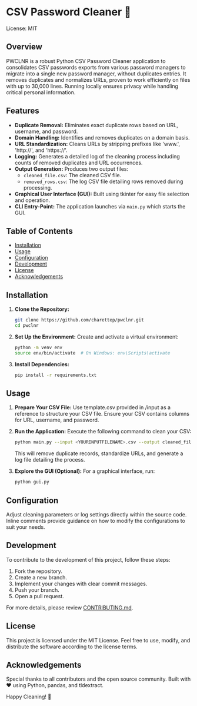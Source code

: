 # CSV Password Cleaner 🚀

License: MIT

## Overview

PWCLNR is a robust Python CSV Password Cleaner application to consolidates CSV passwords exports from various password managers to migrate into a single new password manager, without duplicates entries. It removes duplicates and normalizes URLs, proven to work efficiently on files with up to 30,000 lines. Running locally ensures privacy while handling critical personal information.

## Features

- **Duplicate Removal:** Eliminates exact duplicate rows based on URL, username, and password.
- **Domain Handling:** Identifies and removes duplicates on a domain basis.
- **URL Standardization:** Cleans URLs by stripping prefixes like 'www.', 'http://', and 'https://'.
- **Logging:** Generates a detailed log of the cleaning process including counts of removed duplicates and URL occurrences.
- **Output Generation:** Produces two output files:
  - `cleaned_file.csv`: The cleaned CSV file.
  - `removed_rows.csv`: The log CSV file detailing rows removed during processing.
- **Graphical User Interface (GUI):** Built using tkinter for easy file selection and operation.
- **CLI Entry-Point:** The application launches via `main.py` which starts the GUI.

## Table of Contents

- [Installation](#installation)
- [Usage](#usage)
- [Configuration](#configuration)
- [Development](#development)
- [License](#license)
- [Acknowledgements](#acknowledgements)

## Installation

1. **Clone the Repository:**

   ```bash
   git clone https://github.com/charettep/pwclnr.git
   cd pwclnr
   ```

2. **Set Up the Environment:**
   Create and activate a virtual environment:

   ```bash
   python -m venv env
   source env/bin/activate  # On Windows: env\Scripts\activate
   ```

3. **Install Dependencies:**

   ```bash
   pip install -r requirements.txt
   ```

## Usage

1. **Prepare Your CSV File:**
   Use template.csv provided in /input as a reference to structure your CSV file. Ensure your CSV contains columns for URL, username, and password.

2. **Run the Application:**
   Execute the following command to clean your CSV:

   ```bash
   python main.py --input <YOURINPUTFILENAME>.csv --output cleaned_file.csv
   ```

   This will remove duplicate records, standardize URLs, and generate a log file detailing the process.

3. **Explore the GUI (Optional):**
   For a graphical interface, run:

   ```bash
   python gui.py
   ```

## Configuration

Adjust cleaning parameters or log settings directly within the source code. Inline comments provide guidance on how to modify the configurations to suit your needs.

## Development

To contribute to the development of this project, follow these steps:

1. Fork the repository.
2. Create a new branch.
3. Implement your changes with clear commit messages.
4. Push your branch.
5. Open a pull request.

For more details, please review [CONTRIBUTING.md](CONTRIBUTING.md).

## License

This project is licensed under the MIT License. Feel free to use, modify, and distribute the software according to the license terms.

## Acknowledgements

Special thanks to all contributors and the open source community. Built with ❤️ using Python, pandas, and tldextract.

Happy Cleaning! 🧹
